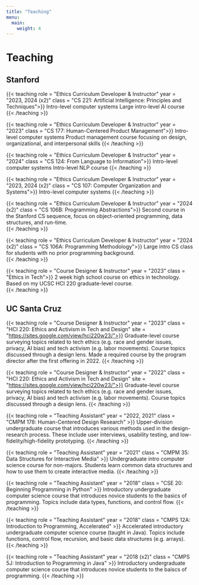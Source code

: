 ```yaml
---
title: "Teaching"
menu:
  main:
    weight: 4
---
```


# Teaching 
<!--{{< teaching role = "TA" year = "2018" class = "Programming" site = "www.google.com" >}}
python class
{{< /teaching >}}-->
## Stanford ##
{{< teaching role = "Ethics Curriculum Developer & Instructor" year = "2023, 2024 (x2)" class = "CS 221: Artificial Intelligence: Principles and Techniques">}}
Intro-level computer systems
Large intro-level AI course
{{< /teaching >}}

{{< teaching role = "Ethics Curriculum Developer & Instructor" year = "2023" class = "CS 177: Human-Centered Product Management">}}
Intro-level computer systems
Product management course focusing on design, organizational, and interpersonal skills
{{< /teaching >}}

{{< teaching role = "Ethics Curriculum Developer & Instructor" year = "2024" class = "CS 124: From Language to Information">}}
Intro-level computer systems
Intro-level NLP course
{{< /teaching >}}

{{< teaching role = "Ethics Curriculum Developer & Instructor" year = "2023, 2024 (x2)" class = "CS 107: Computer Organization and Systems">}}
Intro-level computer systems
{{< /teaching >}}

{{< teaching role = "Ethics Curriculum Developer & Instructor" year = "2024 (x2)" class = "CS 106B: Programming Abstractions">}}
Second course in the Stanford CS sequence, focus on object-oriented programming, data structures, and run-time.   
{{< /teaching >}}

{{< teaching role = "Ethics Curriculum Developer & Instructor" year = "2024 (x2)" class = "CS 106A: Programming Methodology">}}
Large intro CS class for students with no prior programming background.   
{{< /teaching >}}

{{< teaching role = "Course Designer & Instructor" year = "2023" class = "Ethics in Tech">}}
2 week high school course on ethics in technology. Based on my UCSC HCI 220 graduate-level course.  
{{< /teaching >}}

## UC Santa Cruz ##
{{< teaching role = "Course Designer & Instructor" year = "2023" class = "HCI 220: Ethics and Activism in Tech and Design" site = "https://sites.google.com/view/hci220w23/">}}
Graduate-level course surveying topics related to tech ethics (e.g. race and gender issues, privacy, AI bias) and tech activism (e.g. labor movements). Course topics discussed through a design lens. Made a required course by the program director after the first offering in 2022. 
{{< /teaching >}}

{{< teaching role = "Course Designer & Instructor" year = "2022" class = "HCI 220: Ethics and Activism in Tech and Design" site = "https://sites.google.com/view/hci220w23/">}}
Graduate-level course surveying topics related to tech ethics (e.g. race and gender issues, privacy, AI bias) and tech activism (e.g. labor movements). Course topics discussed through a design lens.
{{< /teaching >}}

{{< teaching role = "Teaching Assistant" year = "2022, 2021" class = "CMPM 178: Human-Centered Design Research" >}}
Upper-division undergraduate course that introduces various methods used in the design-research process. These include user interviews, usability testing, and low-fidelity/high-fidelity prototyping.
{{< /teaching >}}

{{< teaching role = "Teaching Assistant" year = "2021" class = "CMPM 35: Data Structures for Interactive Media" >}}
Undergraduate intro computer science course for non-majors. Students learn common data structures and how to use them to create interactive media. 
{{< /teaching >}}

{{< teaching role = "Teaching Assistant" year = "2018" class = "CSE 20: Beginning Programming in Python" >}}
Introductory undergraduate computer science course that introduces novice students to the basics of programming. Topics include data types, functions, and control flow. 
{{< /teaching >}}

{{< teaching role = "Teaching Assistant" year = "2018" class = "CMPS 12A: Introduction to Programming, Accelerated" >}}
Accelerated introductory undergraduate computer science course (taught in Java). Topics include functions, control flow, recursion, and basic data structures (e.g. arrays). 
{{< /teaching >}}

{{< teaching role = "Teaching Assistant" year = "2018 (x2)" class = "CMPS 5J: Introduction to Programming in Java" >}}
Introductory undergraduate computer science course that introduces novice students to the baiscs of programming. 
{{< /teaching >}}


<!--### Undergraduate Research Mentoring 
As part of the Tech4Good Lab I am involved in leading multiple teams of undergraduate research students each quarter. I have had the pleasure of mentoring the following UC Santa Cruz students in various areas related to my research: 
* Sonia Atre (Fall 2019, data analytics)
* Ashvini Bhupatiraju (Winter 2020 - present, UX research, qualitative research)  
* Jason Chan (Fall 2019, qualitative research)  
* Colin Chen (Spring 2019, qualitative research)
* Gurdikhia Kaur (Summer 2019, qualitative research)
* Sonali Malik (Fall 2019 - present, data analytics, UX research)
* Taylor McPherson (Winter 2020 - Fall 2021, UX research, qualitative research)
* Aidan Nguyen (Winter 2020, UX research)
* Benjamin Paulsen (Spring 2020 - Winter 2021, UX research)
* Victoria Shu (Fall 2019, data analytics)
* Puja Vasan (Fall 2019, qualitative research)
* Melanie Wong (Spring 2019, qualitative research)-->
